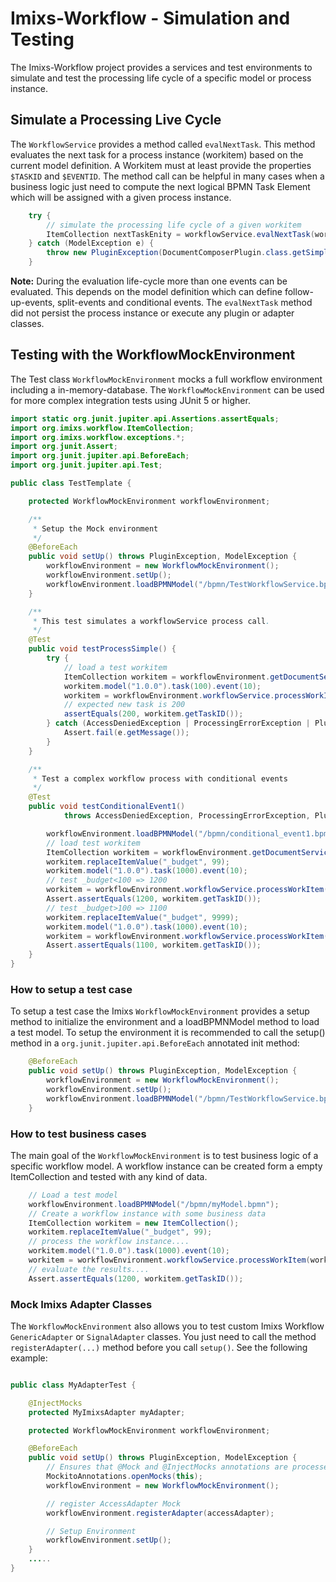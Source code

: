 # Imixs-Workflow - Simulation and Testing

The Imixs-Workflow project provides a services and test environments to simulate and test the processing life cycle of a specific model or process instance. 

## Simulate a Processing Live Cycle

The `WorkflowService` provides a method called `evalNextTask`. This method evaluates the next task for a process instance (workitem) based on the current model definition. A Workitem must at least provide the properties `$TASKID` and `$EVENTID`. The method call can be helpful in many cases when a business logic just need to compute the next logical BPMN Task Element which will be assigned with a given process instance. 


```java
	try {
		// simulate the processing life cycle of a given workitem
		ItemCollection nextTaskEnity = workflowService.evalNextTask(workitem);
	} catch (ModelException e) {
		throw new PluginException(DocumentComposerPlugin.class.getSimpleName(), e.getErrorCode(), e.getMessage());
	}
```

**Note:** During the evaluation life-cycle more than one events can be evaluated. This depends on the model definition which can define follow-up-events, split-events and conditional events. The `evalNextTask` method did not persist the process instance or execute any plugin or adapter classes.


## Testing with the WorkflowMockEnvironment

The Test class `WorkflowMockEnvironment`  mocks a full workflow environment including a in-memory-database. The `WorkflowMockEnvironment` can be used for more complex integration tests using JUnit 5 or higher.  

	
```java
import static org.junit.jupiter.api.Assertions.assertEquals;
import org.imixs.workflow.ItemCollection;
import org.imixs.workflow.exceptions.*;
import org.junit.Assert;
import org.junit.jupiter.api.BeforeEach;
import org.junit.jupiter.api.Test;

public class TestTemplate {

	protected WorkflowMockEnvironment workflowEnvironment;

	/**
	 * Setup the Mock environment
	 */
	@BeforeEach
	public void setUp() throws PluginException, ModelException {
		workflowEnvironment = new WorkflowMockEnvironment();
		workflowEnvironment.setUp();
		workflowEnvironment.loadBPMNModel("/bpmn/TestWorkflowService.bpmn");
	}

	/**
	 * This test simulates a workflowService process call.
	 */
	@Test
	public void testProcessSimple() {
		try {
			// load a test workitem
			ItemCollection workitem = workflowEnvironment.getDocumentService().load("W0000-00001");
			workitem.model("1.0.0").task(100).event(10);
			workitem = workflowEnvironment.workflowService.processWorkItem(workitem);
			// expected new task is 200
			assertEquals(200, workitem.getTaskID());
		} catch (AccessDeniedException | ProcessingErrorException | PluginException | ModelException e) {
			Assert.fail(e.getMessage());
		}
	}

	/**
	 * Test a complex workflow process with conditional events
	 */
	@Test
	public void testConditionalEvent1()
			throws AccessDeniedException, ProcessingErrorException, PluginException, ModelException {

		workflowEnvironment.loadBPMNModel("/bpmn/conditional_event1.bpmn");
		// load test workitem
		ItemCollection workitem = workflowEnvironment.getDocumentService().load("W0000-00001");
		workitem.replaceItemValue("_budget", 99);
		workitem.model("1.0.0").task(1000).event(10);
		// test _budget<100 => 1200
		workitem = workflowEnvironment.workflowService.processWorkItem(workitem);
		Assert.assertEquals(1200, workitem.getTaskID());
		// test _budget>100 => 1100
		workitem.replaceItemValue("_budget", 9999);
		workitem.model("1.0.0").task(1000).event(10);
		workitem = workflowEnvironment.workflowService.processWorkItem(workitem);
		Assert.assertEquals(1100, workitem.getTaskID());
	}
}

```


### How to setup a test case
To setup a test case the Imixs `WorkflowMockEnvironment`   provides a setup method to initialize the environment and a loadBPMNModel method to load a test model. To setup the environment it is recommended to call the setup() method in a `org.junit.jupiter.api.BeforeEach` annotated init method:

```java
	@BeforeEach
	public void setUp() throws PluginException, ModelException {
		workflowEnvironment = new WorkflowMockEnvironment();
		workflowEnvironment.setUp();
		workflowEnvironment.loadBPMNModel("/bpmn/TestWorkflowService.bpmn");
	}
```
  
 
### How to test business cases
The main goal of the  `WorkflowMockEnvironment` is to test business logic of a specific workflow model. A workflow instance can be created form a empty ItemCollection and tested with any kind of data.

```java
	// Load a test model
	workflowEnvironment.loadBPMNModel("/bpmn/myModel.bpmn");
	// Create a workflow instance with some business data
	ItemCollection workitem = new ItemCollection();
	workitem.replaceItemValue("_budget", 99);
	// process the workflow instance....
	workitem.model("1.0.0").task(1000).event(10);
	workitem = workflowEnvironment.workflowService.processWorkItem(workitem);
	// evaluate the results....
	Assert.assertEquals(1200, workitem.getTaskID());
```

 
  
### Mock Imixs Adapter Classes

The  `WorkflowMockEnvironment` also allows you to test custom Imixs Workflow `GenericAdapter` or `SignalAdapter` classes. You just need to call the method `registerAdapter(...)` method before you call `setup()`.  See the following example:

```java

public class MyAdapterTest {

	@InjectMocks
	protected MyImixsAdapter myAdapter;

	protected WorkflowMockEnvironment workflowEnvironment;

	@BeforeEach
	public void setUp() throws PluginException, ModelException {
		// Ensures that @Mock and @InjectMocks annotations are processed
		MockitoAnnotations.openMocks(this);
		workflowEnvironment = new WorkflowMockEnvironment();

		// register AccessAdapter Mock
		workflowEnvironment.registerAdapter(accessAdapter);

		// Setup Environment
		workflowEnvironment.setUp();
	}
	.....
}

```